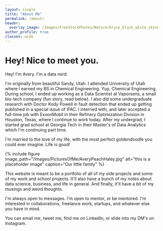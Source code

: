 ```yaml
---
layout: single
title: "About Me"
permalink: /about/
header:
  overlay_image: /Images/FreeStockPhotos/Nature/bryce_black_white_skinny.jpeg
author_profile: true
classes: wide
---
```


# Hey! Nice to meet you.

Hey! I'm Avery. I'm a data nerd.

I'm originally from beautiful Sandy, Utah. I attended University of Utah where I earned my BS in Chemical Engineering. Yup, Chemical Engineering. During school, I ended up working as a Data Scientist at Vaporsens, a small bio-tech company (fun story, read below). I also did some undergraduate research with Doctor Kody Powell in fault detection that ended up getting published in a special issue of IFAC. I interned with, and later accepted a full-time job with ExxonMobil in their Refinery Optimization Division in Houston, Texas, where I continue to work today. After my undergrad, I started grad school at Georgia Tech in their Master's of Data Analytics which I'm continuing part time.

I'm married to the love of my life, with the most perfect goldendoodle you could ever imagine. Life is good!

{% include figure image_path="/Images/PicturesOfMe/AveryPeachHaley.jpg" alt="this is a placeholder image" caption="Our little family" %}

This website is meant to be a portfolio of all of my side projects and some of my work and school projects. It'll also have a bunch of my notes about data science, business, and life in general. And finally, it'll have a bit of my musings and weird thoughts.

I'm always open to messages. I'm open to mentor, or be mentored. I'm interested in collaborations, freelance work, startups, and whatever else you have in mind.

You can email me, tweet me, find me on LinkedIn, or slide into my DM's on Instagram.
